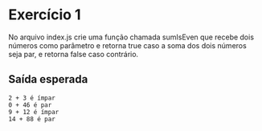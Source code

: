 # Exercício 1

No arquivo index.js crie uma função chamada sumIsEven que recebe dois números como parâmetro
e retorna true caso a soma dos dois números seja par, e retorna false caso contrário.


## Saída esperada
```
2 + 3 é ímpar
0 + 46 é par
9 + 12 é ímpar
14 + 88 é par
```